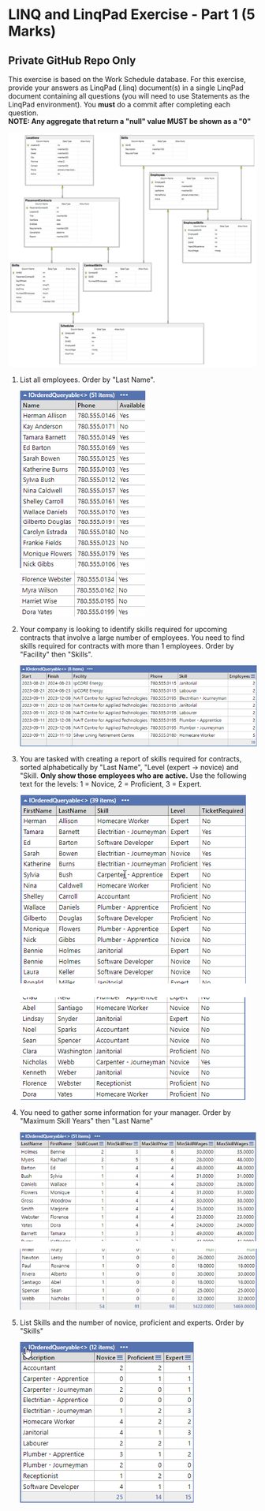# LINQ and LinqPad Exercise - Part 1 (5 Marks)

## Private GitHub Repo Only

This exercise is based on the Work Schedule database. For this exercise, provide your answers as LinqPad (.linq) document(s) in a single LinqPad document containing all questions (you will need to use Statements as the LinqPad environment). You **must** do a commit after completing each question.
<br>
**NOTE:  Any aggregate that return a "null" value MUST be shown as a "0"**

![Schedule ERD](workschedule_erd_jan2021.png)

1. List all employees.  Order by "Last Name".

    ![Employees](q1.png)

1. Your company is looking to identify skills required for upcoming contracts that involve a large number of employees. You need to find skills required for contracts with more than 1 employees.  Order by "Facility" then "Skills".

    ![Contracts](q2.png)

1. You are tasked with creating a report of skills required for contracts, sorted alphabetically by "Last Name", "Level (expert -> novice) and "Skill.  **Only show those employees who are active.**  Use the following text for the levels: 1 = Novice, 2 = Proficient, 3 = Expert.

    ![Employees with multiple skills](q3.png)

1. You need to gather some information for your manager.  Order by "Maximum Skill Years" then "Last Name"

    ![Manager information](q4.png)


1. List Skills and the number of novice, proficient and experts.  Order by "Skills"


    ![Skill Levels](q5.png)
